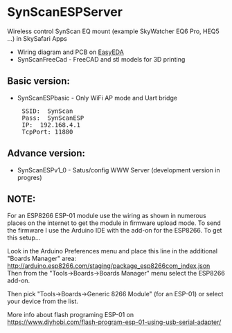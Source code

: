 # SynScanESPServer


Wireless control SynScan EQ mount   (example SkyWatcher EQ6 Pro, HEQ5 ...) in SkySafari Apps
 

*  Wiring diagram and PCB on [EasyEDA](https://easyeda.com/hujer.roman/wifi-for-synscan)
*  SynScanFreeCad     -  FreeCAD and stl models for 3D printing


## Basic version:

*  SynScanESPbasic  -  Only WiFi AP mode and Uart bridge 
<pre>
	SSID:  SynScan
	Pass:  SynScanESP
	IP:  192.168.4.1
	TcpPort: 11880 
</pre>

## Advance version:

*  SynScanESPv1_0  -  Satus/config WWW Server (development version in progres)


## NOTE:

For an ESP8266 ESP-01 module use the wiring as shown in numerous places on the internet to get the module in firmware upload mode. To send the firmware I use the Arduino IDE with the add-on for the ESP8266. To get this setup...

Look in the Arduino Preferences menu and place this line in the additional "Boards Manager" area: http://arduino.esp8266.com/staging/package_esp8266com_index.json Then from the "Tools->Boards->Boards Manager" menu select the ESP8266 add-on.

Then pick "Tools->Boards->Generic 8266 Module" (for an ESP-01) or select your device from the list.

More info about flash programing ESP-01 on https://www.diyhobi.com/flash-program-esp-01-using-usb-serial-adapter/


